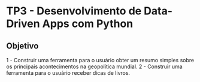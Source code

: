 # TP3 - Desenvolvimento de Data-Driven Apps com Python 

## Objetivo 
1 - Construir uma ferramenta para o usuário obter um resumo simples sobre os principais acontecimentos na geopolítica mundial. 
2 - Construir uma ferramenta para o usuário receber dicas de livros. 


